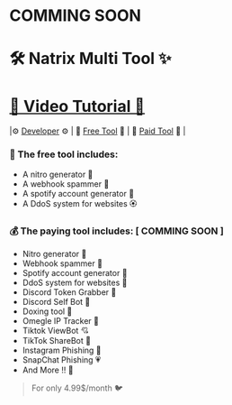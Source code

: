 # COMMING SOON 




# 🛠️ Natrix Multi Tool ✨

# [🎥 Video Tutorial 🎥](SOON)
 |⚙️ [Developer](https://github.com/natrixdev) ⚙️ | 🙂 [Free Tool](https://github.com/natrixdev/natrix-mutltiTool/tree/main/FreeTool) 🙂 | 💎 [Paid Tool](https://github.com/natrixdev/natrix-mutltiTool/tree/main/PaidTool) 💎 |

### 👜 The free tool includes: 
- A nitro generator 💐
- A webhook spammer 🌸
- A spotify account generator 💮
- A DdoS system for websites 🏵️

### 💰 The paying tool includes: [ COMMING SOON ]
- Nitro generator 🌼
- Webhook spammer 🌷
- Spotify account generator 🌻
- DdoS system for websites 💛
- Discord Token Grabber 💜
- Discord Self Bot 🤎
- Doxing tool 🖤
- Omegle IP Tracker 🤍
- Tiktok ViewBot 💘
- TikTok ShareBot 💝
- Instagram Phishing 💖
- SnapChat Phishing 💗
- And More !! 🧡


> For only 4.99$/month 🐦
